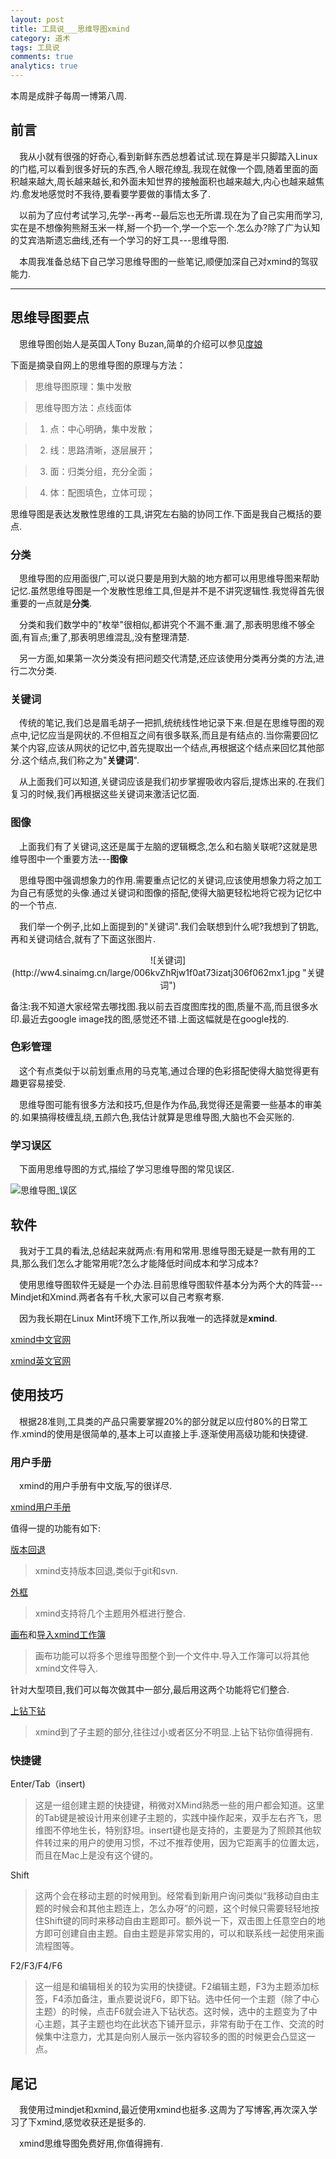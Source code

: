 ```yaml
---
layout: post
title: 工具说___思维导图xmind
category: 道术
tags: 工具说
comments: true
analytics: true
---
```


本周是成胖子每周一博第八周.

## 前言
&emsp;我从小就有很强的好奇心,看到新鲜东西总想着试试.现在算是半只脚踏入Linux的门槛,可以看到很多好玩的东西,令人眼花缭乱.我现在就像一个圆,随着里面的面积越来越大,周长越来越长,和外面未知世界的接触面积也越来越大,内心也越来越焦灼.愈发地感觉时不我待,要看要学要做的事情太多了.

&emsp;以前为了应付考试学习,先学--再考--最后忘也无所谓.现在为了自己实用而学习,实在是不想像狗熊掰玉米一样,掰一个扔一个,学一个忘一个.怎么办?除了广为认知的艾宾浩斯遗忘曲线,还有一个学习的好工具---思维导图.

&emsp;本周我准备总结下自己学习思维导图的一些笔记,顺便加深自己对xmind的驾驭能力.

---

## 思维导图要点
&emsp;思维导图创始人是英国人Tony Buzan,简单的介绍可以参见[度娘](http://baike.baidu.com/view/30054.htm)

下面是摘录自网上的思维导图的原理与方法：

> 思维导图原理：集中发散

> 思维导图方法：点线面体

> 1. 点：中心明确，集中发散；

> 2. 线：思路清晰，逐层展开；

> 3. 面：归类分组，充分全面；

> 4. 体：配图填色，立体可现；

思维导图是表达发散性思维的工具,讲究左右脑的协同工作.下面是我自己概括的要点.

### 分类
&emsp;思维导图的应用面很广,可以说只要是用到大脑的地方都可以用思维导图来帮助记忆.虽然思维导图是一个发散性思维工具,但是并不是不讲究逻辑性.我觉得首先很重要的一点就是**分类**.

&emsp;分类和我们数学中的"枚举"很相似,都讲究个不漏不重.漏了,那表明思维不够全面,有盲点;重了,那表明思维混乱,没有整理清楚.

&emsp;另一方面,如果第一次分类没有把问题交代清楚,还应该使用分类再分类的方法,进行二次分类.

### 关键词
&emsp;传统的笔记,我们总是眉毛胡子一把抓,统统线性地记录下来.但是在思维导图的观点中,记忆应当是网状的.不但相互之间有很多联系,而且是有结点的.当你需要回忆某个内容,应该从网状的记忆中,首先提取出一个结点,再根据这个结点来回忆其他部分.这个结点,我们称之为"**关键词**".

&emsp;从上面我们可以知道,关键词应该是我们初步掌握吸收内容后,提炼出来的.在我们复习的时候,我们再根据这些关键词来激活记忆面.

### 图像
&emsp;上面我们有了关键词,这还是属于左脑的逻辑概念,怎么和右脑关联呢?这就是思维导图中一个重要方法---**图像**

&emsp;思维导图中强调想象力的作用.需要重点记忆的关键词,应该使用想象力将之加工为自己有感觉的头像.通过关键词和图像的搭配,使得大脑更轻松地将它视为记忆中的一个节点.

&emsp;我们举一个例子,比如上面提到的"关键词".我们会联想到什么呢?我想到了钥匙,再和关键词结合,就有了下面这张图片.

<center>
![关键词](http://ww4.sinaimg.cn/large/006kvZhRjw1f0at73izatj306f062mx1.jpg "关键词")
</center>

备注:我不知道大家经常去哪找图.我以前去百度图库找的图,质量不高,而且很多水印.最近去google image找的图,感觉还不错.上面这幅就是在google找的.

### 色彩管理
&emsp;这个有点类似于以前划重点用的马克笔,通过合理的色彩搭配使得大脑觉得更有趣更容易接受.

&emsp;思维导图可能有很多方法和技巧,但是作为作品,我觉得还是需要一些基本的审美的.如果搞得枝缠乱绕,五颜六色,我估计就算是思维导图,大脑也不会买账的.

### 学习误区
&emsp;下面用思维导图的方式,描绘了学习思维导图的常见误区.

![思维导图_误区](http://ww1.sinaimg.cn/large/006kvZhRjw1f0ak9iqbrqj30es0drdj6.jpg "误区")

## 软件
&emsp;我对于工具的看法,总结起来就两点:有用和常用.思维导图无疑是一款有用的工具,那么我们怎么才能常用呢?怎么才能降低时间成本和学习成本?

&emsp;使用思维导图软件无疑是一个办法.目前思维导图软件基本分为两个大的阵营---Mindjet和Xmind.两者各有千秋,大家可以自己考察考察.

&emsp;因为我长期在Linux Mint环境下工作,所以我唯一的选择就是**xmind**.

[xmind中文官网](http://www.xmindchina.net/)

[xmind英文官网](http://www.xmind.net/)


## 使用技巧
&emsp;根据28准则,工具类的产品只需要掌握20%的部分就足以应付80%的日常工作.xmind的使用是很简单的,基本上可以直接上手.逐渐使用高级功能和快捷键.

### 用户手册
&emsp;xmind的用户手册有中文版,写的很详尽.

[xmind用户手册](http://www.xmindchina.net/shouce.html)

值得一提的功能有如下:

[版本回退](http://www.xmindchina.net/help/h-bian-ji-li-shi.html)
> xmind支持版本回退,类似于git和svn.

[外框](http://www.xmindchina.net/help/h-wai-kuang.html)
> xmind支持将几个主题用外框进行整合.

[画布](http://www.xmindchina.net/help/h-gongzuobu-huabu.html)和[导入xmind工作簿](http://www.xmindchina.net/help/h-dao-ru-gzb.html)
> 画布功能可以将多个思维导图整个到一个文件中.导入工作簿可以将其他xmind文件导入.
>
针对大型项目,我们可以每次做其中一部分,最后用这两个功能将它们整合.

[上钻下钻](http://www.xmindchina.net/help/h-shang-zuan-xia-zuan.html)
> xmind到了子主题的部分,往往过小或者区分不明显.上钻下钻你值得拥有.

### 快捷键

Enter/Tab（insert)
> 这是一组创建主题的快捷键，稍微对XMind熟悉一些的用户都会知道。这里的Tab键是被设计用来创建子主题的，实践中操作起来，双手左右齐飞，思维图不停地生长，特别舒坦。insert键也是支持的，主要是为了照顾其他软件转过来的用户的使用习惯，不过不推荐使用，因为它距离手的位置太远，而且在Mac上是没有这个键的。

Shift
> 这两个会在移动主题的时候用到。经常看到新用户询问类似“我移动自由主题的时候会和其他主题连上，怎么办呀”的问题，这个时候只需要轻轻地按住Shift键的同时来移动自由主题即可。额外说一下，双击图上任意空白的地方即可创建自由主题。自由主题是非常实用的，可以和联系线一起使用来画流程图等。

F2/F3/F4/F6
> 这一组是和编辑相关的较为实用的快捷键。F2编辑主题，F3为主题添加标签，F4添加备注，重点要说说F6，即下钻。选中任何一个主题（除了中心主题）的时候，点击F6就会进入下钻状态。这时候，选中的主题变为了中心主题，其子主题也均在此状态下铺开显示，非常有助于在工作、交流的时候集中注意力，尤其是向别人展示一张内容较多的图的时候更会凸显这一点。

## 尾记
&emsp;我使用过mindjet和xmind,最近使用xmind也挺多.这周为了写博客,再次深入学习了下xmind,感觉收获还是挺多的.

&emsp;xmind思维导图免费好用,你值得拥有.
